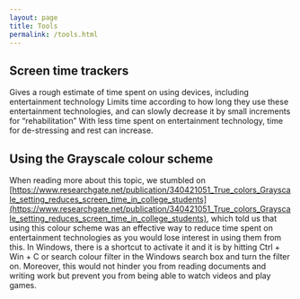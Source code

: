 ```yaml
---
layout: page
title: Tools
permalink: /tools.html
---
```


## Screen time trackers
Gives a rough estimate of time spent on using devices, including entertainment technology
Limits time according to how long they use these entertainment technologies, and can slowly decrease it by small increments for “rehabilitation”
With less time spent on entertainment technology, time for de-stressing and rest can increase.



## Using the Grayscale colour scheme

When reading more about this topic, we stumbled on [https://www.researchgate.net/publication/340421051_True_colors_Grayscale_setting_reduces_screen_time_in_college_students](https://www.researchgate.net/publication/340421051_True_colors_Grayscale_setting_reduces_screen_time_in_college_students), which told us that using this colour scheme was an effective way to reduce time spent on entertainment technologies as you would lose interest in using them from this. In Windows, there is a shortcut to activate it and it is by hitting Ctrl + Win + C or search colour filter in the Windows search box and turn the filter on. Moreover, this would not hinder you from reading documents and writing work but prevent you from being able to watch videos and play games.
